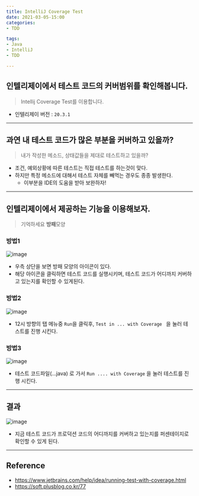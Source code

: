 ```yaml
---
title: IntelliJ Coverage Test
date: 2021-03-05-15:00
categories:
- TDD

tags:
- Java
- IntelliJ
- TDD

---
```


## 인텔리제이에서 테스트 코드의 커버범위를 확인해봅니다.
> Intellij Coverage Test를 이용합니다.

- 인텔리제이 버전 : `20.3.1` 

---


## 과연 내 테스트 코드가 많은 부분을 커버하고 있을까?
> 내가 작성한 메소드, 상태값들을 제대로 테스트하고 있을까?

- 조건, 예외상황에 따른 테스트는 직접 테스트를 하는것이 맞다.
- 하지만 특정 메소드에 대해서 테스트 자체를 빼먹는 경우도 종종 발생한다.
  - 이부분을 IDE의 도움을 받아 보완하자!

---

## 인텔리제이에서 제공하는 기능을 이용해보자.
> 기억하세요 **방패**모양

### 방법1
![image](https://user-images.githubusercontent.com/43930419/110073720-34088380-7dc3-11eb-9ffb-8eb157706662.png)

- 우측 상단을 보면 방패 모양의 아이콘이 있다.
- 해당 아이콘을 클릭하면 테스트 코드를 실행시키며, 테스트 코드가 어디까지 커버하고 있는지를 확인할 수 있게된다.

### 방법2
![image](https://user-images.githubusercontent.com/43930419/110074180-1be53400-7dc4-11eb-8a17-97f050a3cd69.png)

- 12시 방향의 탭 메뉴중 `Run`을 클릭후, `Test in ... with Coverage ` 을 눌러 테스트를 진행 시킨다.

### 방법3
![image](https://user-images.githubusercontent.com/43930419/110075503-3c15f280-7dc6-11eb-90cb-c6a2bdfd46aa.png)

- 테스트 코드파일(...java) 로 가서 `Run .... with Coverage` 을 눌러 테스트를 진행 시킨다.

---

## 결과

![image](https://user-images.githubusercontent.com/43930419/110074591-ce1cfb80-7dc4-11eb-815b-14e5f0c35f7a.png)

- 지금 테스트 코드가 프로덕션 코드의 어디까지를 커버하고 있는지를 퍼센테이지로 확인할 수 있게 된다.

---

## Reference
- https://www.jetbrains.com/help/idea/running-test-with-coverage.html
- https://soft.plusblog.co.kr/77
